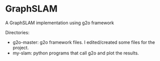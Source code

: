 # GraphSLAM
A GraphSLAM implementation using g2o framework

Directories:
- g2o-master: g2o framework files. I edited/created some files for the project.
- my-slam: python programs that call g2o and plot the results.
